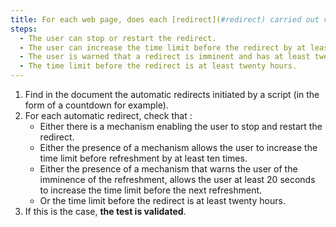 ```yaml
---
title: For each web page, does each [redirect](#redirect) carried out via a [script](#script) satisfy one of these conditions (excluding special cases)?
steps:
  - The user can stop or restart the redirect.
  - The user can increase the time limit before the redirect by at least ten times.
  - The user is warned that a redirect is imminent and has at least twenty seconds to increase the time limit before the next redirect.
  - The time limit before the redirect is at least twenty hours.
---
```


1. Find in the document the automatic redirects initiated by a script (in the form of a countdown for example).
2. For each automatic redirect, check that :
   - Either there is a mechanism enabling the user to stop and restart the redirect.
   - Either the presence of a mechanism allows the user to increase the time limit before refreshment by at least ten times.
   - Either the presence of a mechanism that warns the user of the imminence of the refreshment, allows the user at least 20 seconds to increase the time limit before the next refreshment.
   - Or the time limit before the redirect is at least twenty hours.
3. If this is the case, **the test is validated**.
